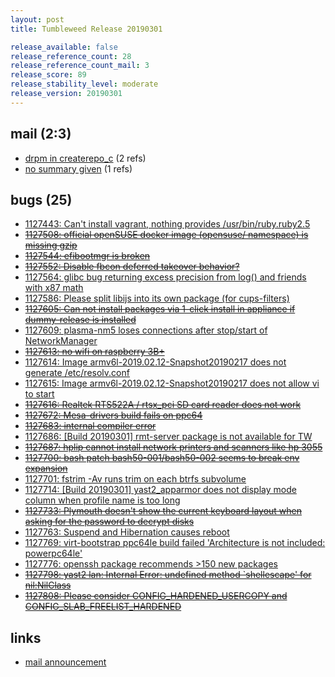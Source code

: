 ```yaml
---
layout: post
title: Tumbleweed Release 20190301

release_available: false
release_reference_count: 28
release_reference_count_mail: 3
release_score: 89
release_stability_level: moderate
release_version: 20190301
---
```


## mail (2:3)

- [drpm in createrepo_c](https://lists.opensuse.org/opensuse-factory/2019-03/msg00014.html) (2 refs)
- [no summary given](https://lists.opensuse.org/opensuse-factory/2019-03/msg00013.html) (1 refs)

## bugs (25)

<!--more-->

- [1127443: Can't install vagrant, nothing provides /usr/bin/ruby.ruby2.5](https://bugzilla.opensuse.org/show_bug.cgi?id=1127443)
- ~~[1127508: official openSUSE docker image (opensuse/ namespace) is missing gzip](https://bugzilla.opensuse.org/show_bug.cgi?id=1127508)~~
- ~~[1127544: efibootmgr is broken](https://bugzilla.opensuse.org/show_bug.cgi?id=1127544)~~
- ~~[1127552: Disable fbcon deferred takeover behavior?](https://bugzilla.opensuse.org/show_bug.cgi?id=1127552)~~
- [1127564: glibc bug returning excess precision from log() and friends with x87 math](https://bugzilla.opensuse.org/show_bug.cgi?id=1127564)
- [1127586: Please split libijs into its own package (for cups-filters)](https://bugzilla.opensuse.org/show_bug.cgi?id=1127586)
- ~~[1127605: Can not install packages via 1-click install in appliance if dummy-release is installed](https://bugzilla.opensuse.org/show_bug.cgi?id=1127605)~~
- [1127609: plasma-nm5 loses connections after stop/start of NetworkManager](https://bugzilla.opensuse.org/show_bug.cgi?id=1127609)
- ~~[1127613: no wifi on raspberry 3B+](https://bugzilla.opensuse.org/show_bug.cgi?id=1127613)~~
- [1127614: Image armv6l-2019.02.12-Snapshot20190217 does not generate /etc/resolv.conf](https://bugzilla.opensuse.org/show_bug.cgi?id=1127614)
- [1127615: Image armv6l-2019.02.12-Snapshot20190217 does not allow vi to start](https://bugzilla.opensuse.org/show_bug.cgi?id=1127615)
- ~~[1127616: Realtek RTS522A / rtsx_pci SD card reader does not work](https://bugzilla.opensuse.org/show_bug.cgi?id=1127616)~~
- ~~[1127672: Mesa-drivers build fails on ppc64](https://bugzilla.opensuse.org/show_bug.cgi?id=1127672)~~
- ~~[1127683: internal compiler error](https://bugzilla.opensuse.org/show_bug.cgi?id=1127683)~~
- [1127686: \[Build 20190301\] rmt-server package is not available for TW](https://bugzilla.opensuse.org/show_bug.cgi?id=1127686)
- ~~[1127687: hplip cannot install network printers and scanners like hp 3055](https://bugzilla.opensuse.org/show_bug.cgi?id=1127687)~~
- ~~[1127700: bash patch bash50-001/bash50-002 seems to break env expansion](https://bugzilla.opensuse.org/show_bug.cgi?id=1127700)~~
- [1127701: fstrim -Av runs trim on each btrfs subvolume](https://bugzilla.opensuse.org/show_bug.cgi?id=1127701)
- [1127714: \[Build 20190301\] yast2_apparmor does not display mode column when profile name is too long](https://bugzilla.opensuse.org/show_bug.cgi?id=1127714)
- ~~[1127733: Plymouth doesn't show the current keyboard layout when asking for the password to decrypt disks](https://bugzilla.opensuse.org/show_bug.cgi?id=1127733)~~
- [1127763: Suspend and Hibernation causes reboot](https://bugzilla.opensuse.org/show_bug.cgi?id=1127763)
- [1127769: virt-bootstrap ppc64le build failed 'Architecture is not included: powerpc64le'](https://bugzilla.opensuse.org/show_bug.cgi?id=1127769)
- [1127776: openssh package recommends >150 new packages](https://bugzilla.opensuse.org/show_bug.cgi?id=1127776)
- ~~[1127798: yast2 lan: Internal Error: undefined method `shellescape' for nil:NilClass](https://bugzilla.opensuse.org/show_bug.cgi?id=1127798)~~
- ~~[1127808: Please consider CONFIG_HARDENED_USERCOPY and CONFIG_SLAB_FREELIST_HARDENED](https://bugzilla.opensuse.org/show_bug.cgi?id=1127808)~~



## links

- [mail announcement](https://lists.opensuse.org/opensuse-factory/2019-03/msg00009.html)
